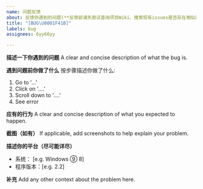 ```yaml
---
name: 问题反馈
about: 反馈你遇到的问题(**反馈前请先尝试查询项目Wiki、搜索现有issues是否存在相似问题！！**)
title: "[BUG\U0001F41B]"
labels: bug
assignees: 6yy66yy

---
```


**描述一下你遇到的问题**
A clear and concise description of what the bug is.

**遇到问题前你做了什么**
按步骤描述你做了什么:
1. Go to '...'
2. Click on '....'
3. Scroll down to '....'
4. See error

**应有的行为**
A clear and concise description of what you expected to happen.

**截图（如有）**
If applicable, add screenshots to help explain your problem.

**描述你的平台（尽可能详尽）**
 - 系统： [e.g. Windows ⑨ 8]
 - 程序版本：[e.g. 2.2]

**补充**
Add any other context about the problem here.
